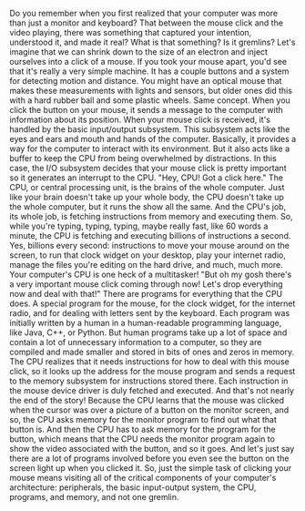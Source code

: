 Do you remember when you first realized that your computer was more than just a monitor and keyboard? That between the mouse click and the video playing, there was something that captured your intention, understood it, and made it real? What is that something? Is it gremlins? Let's imagine that we can shrink down to the size of an electron and inject ourselves into a click of a mouse. If you took your mouse apart, you'd see that it's really a very simple machine. It has a couple buttons and a system for detecting motion and distance. You might have an optical mouse that makes these measurements with lights and sensors, but older ones did this with a hard rubber ball and some plastic wheels. Same concept. When you click the button on your mouse, it sends a message to the computer with information about its position. When your mouse click is received, it's handled by the basic input/output subsystem. This subsystem acts like the eyes and ears and mouth and hands of the computer. Basically, it provides a way for the computer to interact with its environment. But it also acts like a buffer to keep the CPU from being overwhelmed by distractions. In this case, the I/O subsystem decides that your mouse click is pretty important so it generates an interrupt to the CPU. "Hey, CPU! Got a click here." The CPU, or central processing unit, is the brains of the whole computer. Just like your brain doesn't take up your whole body, the CPU doesn't take up the whole computer, but it runs the show all the same. And the CPU's job, its whole job, is fetching instructions from memory and executing them. So, while you're typing, typing, typing, maybe really fast, like 60 words a minute, the CPU is fetching and executing billions of instructions a second. Yes, billions every second: instructions to move your mouse around on the screen, to run that clock widget on your desktop, play your internet radio, manage the files you're editing on the hard drive, and much, much more. Your computer's CPU is one heck of a multitasker! "But oh my gosh there's a very important mouse click coming through now! Let's drop everything now and deal with that!" There are programs for everything that the CPU does. A special program for the mouse, for the clock widget, for the internet radio, and for dealing with letters sent by the keyboard. Each program was initially written by a human in a human-readable programming language, like Java, C++, or Python. But human programs take up a lot of space and contain a lot of unnecessary information to a computer, so they are compiled and made smaller and stored in bits of ones and zeros in memory. The CPU realizes that it needs instructions for how to deal with this mouse click, so it looks up the address for the mouse program and sends a request to the memory subsystem for instructions stored there. Each instruction in the mouse device driver is duly fetched and executed. And that's not nearly the end of the story! Because the CPU learns that the mouse was clicked when the cursor was over a picture of a button on the monitor screen, and so, the CPU asks memory for the monitor program to find out what that button is. And then the CPU has to ask memory for the program for the button, which means that the CPU needs the monitor program again to show the video associated with the button, and so it goes. And let's just say there are a lot of programs involved before you even see the button on the screen light up when you clicked it. So, just the simple task of clicking your mouse means visiting all of the critical components of your computer's architecture: peripherals, the basic input-output system, the CPU, programs, and memory, and not one gremlin. 